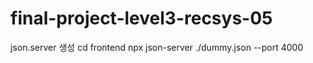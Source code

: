 # final-project-level3-recsys-05

json.server 생성
cd frontend
npx json-server ./dummy.json --port 4000
